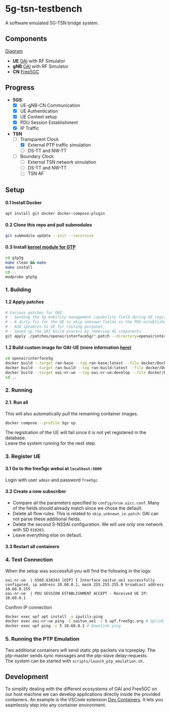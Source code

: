 # 5g-tsn-testbench

A software emulated 5G-TSN bridge system.

## Components
[Diagram](./docs/structure.drawio.pdf)

- **UE** [OAI](https://gitlab.eurecom.fr/oai/openairinterface5g) with RF Simulator
- **gNB** [OAI](https://gitlab.eurecom.fr/oai/openairinterface5g) with RF Simulator
- **CN** [Free5GC](https://github.com/free5gc/free5gc)

## Progress
- **5GS** 
    - [x] UE-gNB-CN Communication 
    - [x] UE Authentication
    - [x] UE Context setup 
    - [x] PDU Session Establishment
    - [x] IP Traffic
- **TSN** 
    - [ ] Transparent Clock
        - [x] External PTP traffic simulation
        - [ ] DS-TT and NW-TT 
    - [ ] Boundary Clock
        - [ ] External TSN network simulation
        - [ ] DS-TT and NW-TT 
        - [ ] TSN AF

## Setup

#### 0.1 Install Docker
```bash
apt install git docker docker-compose-plugin
```

#### 0.2 Clone this repo and pull submodules
```bash
git submodule update --init --recursive
```

#### 0.3 Install [kernel module for GTP](https://github.com/free5gc/gtp5g)
```bash
cd gtp5g
make clean && make
make install
cd ..
modprobe gtp5g
```

### 1. Building 

#### 1.2 Apply patches
```bash
# Various patches for OAI
# - Sending the 5g mobility management capability field during UE registration, which free5gc requires
# - A dirty fix for the UE to skip unknown fields in the PDU establishment accept message, otherwise the UE aborts parsing the message
# - Add iptables to UE for routing purposes
# - Speed up the OAI build process by removing 4G components
git apply ./patches/openairinterface5g/*.patch --directory=openairinterface5g
```

#### 1.2 Build custom image for OAI-UE (more information [here](https://gitlab.eurecom.fr/oai/openairinterface5g/-/tree/master/docker))
```bash
cd openairinterface5g
docker build --target ran-base --tag ran-base:latest --file docker/Dockerfile.base.ubuntu20 .
docker build --target ran-build --tag ran-build:latest --file docker/Dockerfile.build.ubuntu20 .
docker build --target oai-nr-ue --tag oai-nr-ue:develop --file docker/Dockerfile.nrUE.ubuntu20 .
cd ..
```

### 2. Running

#### 2.1. Run all
This will also automatically pull the remaining container images.
```bash
docker compose --profile 5gs up
```
The registration of the UE will fail since it is not yet registered in the database.\
Leave the system running for the next step.

### 3. Register UE
#### 3.1 Go to the free5gc webui at `localhost:5000`
Login with user `admin` and password `free5gc`
#### 3.2 Create a new subscriber
- Compare all the parameters specified to `config/nrue.uicc.conf`.
    Many of the fields should already match since we chose the default.
- Delete all flow rules. This is related to `skip_unknown_ie.patch`. OAI can not parse these additional fields.
- Delete the second S-NSSAI configuration. We will use only one network with SD `010203`.
- Leave everything else on default.
#### 3.3 Restart all containers

### 4. Test Connection
When the setup was successfull you will find the following in the logs:
```
oai-nr-ue  | 6569.638343 [OIP] I Interface oaitun_ue1 successfully configured, ip address 10.60.0.1, mask 255.255.255.0 broadcast address 10.60.0.255
oai-nr-ue  | PDU SESSION ESTABLISHMENT ACCEPT - Received UE IP: 10.60.0.1
```

Confirm IP connection
```bash
docker exec upf apt install -y iputils-ping
docker exec oai-nr-ue ping -I oaitun_ue1 -c 5 upf.free5gc.org # Uplink ping
docker exec upf ping -c 5 10.60.0.1 # Downlink ping
```

### 5. Running the PTP Emulation
Two additional containers will send static ptp packets via tcpreplay. The ptp-master sends sync messages and the ptp-slave delay-requests.\
The system can be started with `scripts/launch_ptp_emulation.sh`.

## Development

To simplify dealing with the different ecosystems of OAI and Free5GC on our host machine we can develop applications directly inside the provided containers.
An example is the VSCode extension [Dev Containers](https://marketplace.visualstudio.com/items?itemName=ms-vscode-remote.remote-containers).
It lets you seamlessly step into any container environment.
